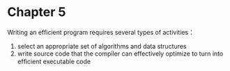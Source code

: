# Chapter 5

Writing an efﬁcient program requires several types of activities：

1. select an appropriate set of algorithms and data structures
2. write source code that the compiler can effectively optimize to turn into efﬁcient executable code